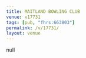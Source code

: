 ```yaml
---
title: MAITLAND BOWLING CLUB
venue: v17731
tags: [pub, "fhrs:663803"]
permalink: /v/17731/
layout: venue
---
```

null